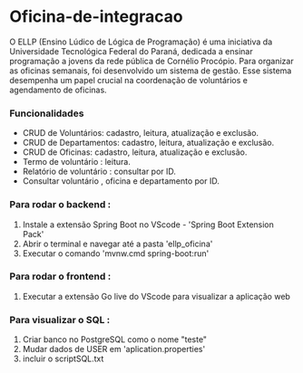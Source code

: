 # Oficina-de-integracao

O ELLP (Ensino Lúdico de Lógica de Programação) é uma iniciativa da Universidade Tecnológica Federal do Paraná, dedicada a ensinar programação a jovens da rede pública de Cornélio Procópio. Para organizar as oficinas semanais, foi desenvolvido um sistema de gestão. Esse sistema desempenha um papel crucial na coordenação de voluntários e agendamento de oficinas.

### Funcionalidades
- CRUD de Voluntários: cadastro, leitura, atualização e exclusão.
- CRUD de Departamentos: cadastro, leitura, atualização e exclusão.
- CRUD de Oficinas: cadastro, leitura, atualização e exclusão.
- Termo de voluntário : leitura.
- Relatório de voluntário : consultar por ID.
- Consultar voluntário , oficina e departamento por ID.

### Para rodar o backend :

1) Instale a extensão Spring Boot no VScode -  'Spring Boot Extension Pack'
2) Abrir o terminal e navegar até a pasta 'ellp_oficina'
3) Executar o comando 'mvnw.cmd spring-boot:run'

### Para rodar o frontend :
1) Executar a extensão Go live do VScode para visualizar a aplicação web

### Para visualizar o SQL : 
1) Criar banco no PostgreSQL como o nome "teste"
2) Mudar dados de USER em 'aplication.properties'
3) incluir o scriptSQL.txt


